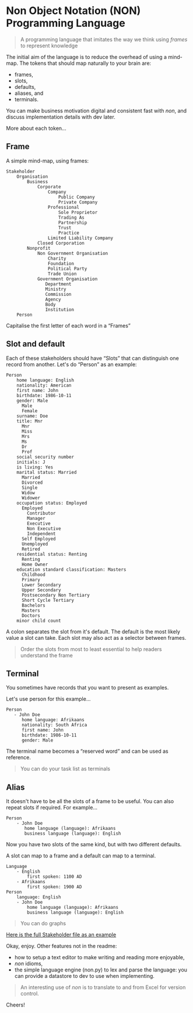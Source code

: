 # Non Object Notation (NON) Programming Language

> A programming language that imitates the way we think using _frames_ to represent knowledge

The initial aim of the language is to reduce the overhead of using a mind-map. The tokens that should map naturally to your brain are:
* frames,
* slots,
* defaults,
* aliases, and
* terminals.

You can make business motivation digital and consistent fast with _non_, and discuss implementation details with dev later.

More about each token...

Frame
-----
A simple mind-map, using frames:

```
Stakeholder
    Organisation
        Business
            Corporate
                Company
                    Public Company
                    Private Company
                Professional
                    Sole Proprietor
                    Trading As
                    Partnership
                    Trust
                    Practice
                Limited Liability Company
            Closed Corporation
        Nonprofit
            Non Government Organisation
                Charity
                Foundation
                Political Party
                Trade Union
            Government Organisation
               Department
               Ministry
               Commission
               Agency
               Body
               Institution
    Person
````
Capitalise the first letter of each word in a “Frames”

Slot and default
----------------
Each of these stakeholders should have “Slots” that can distinguish one record from another.
Let's do “Person” as an example:
```
Person
    home language: English
    nationality: American
    first name: John
    birthdate: 1986-10-11
    gender: Male
      Male
      Female
    surname: Doe
    title: Mnr
      Mnr
      Miss
      Mrs
      Ms
      Dr
      Prof
    social security number
    initials: J
    is living: Yes
    marital status: Married
      Married
      Divorced
      Single
      Widow
      Widower
    occupation status: Employed
      Employed
        Contributor
        Manager
        Executive
        Non Executive
        Independent
      Self Employed
      Unemployed
      Retired
    residential status: Renting
      Renting
      Home Owner
    education standard classification: Masters
      Childhood
      Primary
      Lower Secondary
      Upper Secondary
      Postsecondary Non Tertiary
      Short Cycle Tertiary
      Bachelors
      Masters
      Doctors
    minor child count
```
A colon separates the slot from it's default. The default is the most likely value a slot can take. Each slot may also act as a selector between frames.
> Order the slots from most to least essential to help readers understand the frame

Terminal
--------

You sometimes have records that you want to present as examples.

Let's use person for this example...
```
Person
   - John Doe
      home language: Afrikaans
      nationality: South Africa
      first name: John
      birthdate: 1986-10-11
      gender: Male
 ```
 The terminal name becomes a “reserved word” and can be used as reference.
> You can do your task list as terminals

 Alias
 -----
 It doesn't have to be all the slots of a frame to be useful. You can also repeat slots if required. For example...
 ```
 Person
     - John Doe
        home language (language): Afrikaans
        business language (language): English
```
Now you have two slots of the same kind, but with two different defaults.

A slot can map to a frame and a default can map to a terminal.

```
Language
    - English
        first spoken: 1100 AD
    - Afrikaans
        first spoken: 1900 AD
Person
    language: English
    - John Doe
        home language (language): Afrikaans
        business language (language): English
```
> You can do graphs

[Here is the full Stakeholder file as an example](https://github.com/Jakus23/non/blob/main/Stakeholder.non)

Okay, enjoy. Other features not in the readme:

* how to setup a text editor to make writing and reading more enjoyable,
* _non_ idioms,
* the simple language engine (non.py) to lex and parse the language: you can provide a datastore to dev to use when implementing.

> An interesting use of *non* is to translate to and from Excel for version control.

Cheers!
